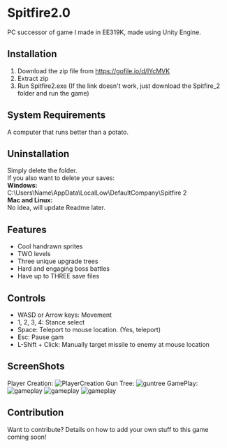 # Spitfire2.0
PC successor of game I made in EE319K, made using Unity Engine.

## Installation

1. Download the zip file from 
https://gofile.io/d/lYcMVK
2. Extract zip
3. Run Spitfire2.exe
(If the link doesn't work, just download the Spitfire_2 folder and run the game)

## System Requirements
A computer that runs better than a potato.

## Uninstallation
Simply delete the folder. <br/>
If you also want to delete your saves:<br/>
**Windows:**<br/>
C:\Users\Name\AppData\LocalLow\DefaultCompany\Spitfire 2<br/>
**Mac and Linux:**<br/>
No idea, will update Readme later.<br/>

## Features
* Cool handrawn sprites
* TWO levels
* Three unique upgrade trees
* Hard and engaging boss battles
* Have up to THREE save files

## Controls
* WASD or Arrow keys: Movement
* 1, 2, 3, 4: Stance select
* Space: Teleport to mouse location. (Yes, teleport)
* Esc: Pause gam
* L-Shift + Click: Manually target missile to enemy at mouse location

## ScreenShots
Player Creation:
![PlayerCreation](Screenshots/playercreation.png)
Gun Tree:
![guntree](Screenshots/guntree.png)
GamePlay:
![gameplay](Screenshots/gameplay1.png)
![gameplay](Screenshots/gameplay3.png)
![gameplay](Screenshots/level2boss.png)

## Contribution
Want to contribute? Details on how to add your own stuff to this game coming soon!
